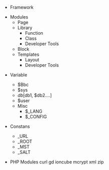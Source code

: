 * Framework
- Modules
	- Page
	- Library
		- Function
		- Class
		- Developer Tools
	- Block
	- Templates
		- Layout
		- Developer Tools

* Variable
	- $Bbc
	- $sys
	- $db [$db1, $db2....]
	- $user
	- Misc
		- $_LANG
		- $_CONFIG

* Constans
	- _URL
	- _ROOT
	- _MST
	- _SALT


* PHP Modules
curl
gd
ioncube
mcrypt
xml
zip
